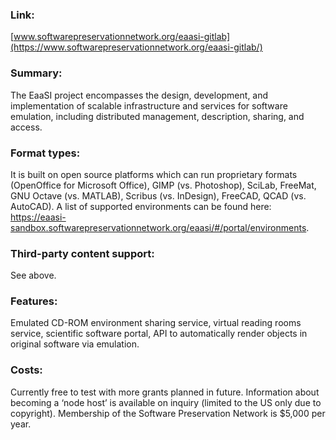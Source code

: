 ### Link: 
[www.softwarepreservationnetwork.org/eaasi-gitlab](https://www.softwarepreservationnetwork.org/eaasi-gitlab/) 
### Summary: 
The EaaSI project encompasses the design, development, and implementation of scalable infrastructure and services for software emulation, including distributed management, description, sharing, and access.
### Format types: 
It is built on open source platforms which can run proprietary formats (OpenOffice for Microsoft Office), GIMP (vs. Photoshop), SciLab, FreeMat, GNU Octave (vs. MATLAB), Scribus (vs. InDesign), FreeCAD, QCAD (vs. AutoCAD). A list of supported environments can be found here: https://eaasi-sandbox.softwarepreservationnetwork.org/eaasi/#/portal/environments.
### Third-party content support: 
See above.
### Features: 
Emulated CD-ROM environment sharing service, virtual reading rooms service, scientific software portal, API to automatically render objects in original software via emulation.
### Costs: 
Currently free to test with more grants planned in future. Information about becoming a ‘node host’ is available on inquiry (limited to the US only due to copyright). Membership of the Software Preservation Network is $5,000 per year.
